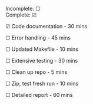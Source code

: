 Incomplete: ☐ \
Complete: ☑

☑ Code documentation - 30 mins

☐ Error handling - 45 mins

☐ Updated Makefile - 10 mins

☐ Extensive testing - 30 mins

☐ Clean up repo - 5 mins

☐ Zip, test fresh run - 10 mins

☐ Detailed report - 60 mins